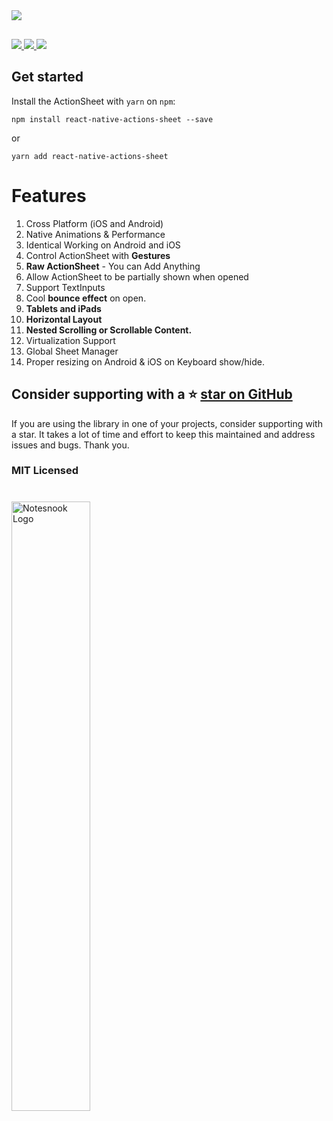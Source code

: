<img src="https://raw.githubusercontent.com/ammarahm-ed/react-native-actions-sheet/master/assets/screenshot.png"/>

<div
style="width:100%;margin-top:30px;">

<a href="https://github.com/ammarahm-ed/react-native-actions-sheet/pulls"
target="_blank">
<img  src="https://img.shields.io/badge/PRs-welcome-green?color=blue&style=flat-square"/>
</a><a href="https://www.npmjs.com/package/react-native-actions-sheet"
target="_blank">
<img src="https://img.shields.io/npm/v/react-native-actions-sheet?color=orange&style=flat-square"/>
</a><a href="https://www.npmjs.com/package/react-native-actions-sheet" target="_blank">
<img  src="https://img.shields.io/npm/dt/react-native-actions-sheet?color=darkgreen&style=flat-square"/>
</a>

</div>

## Get started

Install the ActionSheet with `yarn` on `npm`:

```fish
npm install react-native-actions-sheet --save
```

or

```fish
yarn add react-native-actions-sheet
```

# Features

1.  Cross Platform (iOS and Android)
2.  Native Animations & Performance
3.  Identical Working on Android and iOS
4.  Control ActionSheet with **Gestures**
5.  **Raw ActionSheet** - You can Add Anything
6.  Allow ActionSheet to be partially shown when opened
7.  Support TextInputs
8.  Cool **bounce effect** on open.
9.  **Tablets and iPads**
10. **Horizontal Layout**
11. **Nested Scrolling or Scrollable Content.**
12. Virtualization Support
13. Global Sheet Manager
14. Proper resizing on Android & iOS on Keyboard show/hide.

## Consider supporting with a ⭐️ [star on GitHub](https://github.com/ammarahm-ed/react-native-actions-sheet/)

If you are using the library in one of your projects, consider supporting with a star. It takes a lot of time and effort to keep this maintained and address issues and bugs. Thank you.

### MIT Licensed

#

<a href="https://notesnook.com" target="_blank">
<img style="align:center; " src="https://i.imgur.com/EMIqXNc.jpg" href="https://notesnook.com" alt="Notesnook Logo" width="50%" />
</a>
